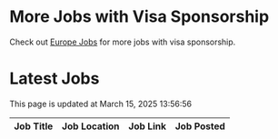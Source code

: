 # More Jobs with Visa Sponsorship

Check out [Europe Jobs](https://github.com/sureshparimi/europejobs#latest-jobs) for more jobs with visa sponsorship.

# Latest Jobs

This page is updated at March 15, 2025 13:56:56

| Job Title | Job Location | Job Link | Job Posted |
| --- | --- | --- | --- |
